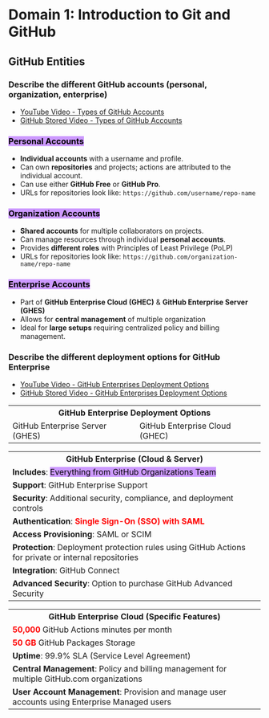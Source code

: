 # Domain 1: Introduction to Git and GitHub

## GitHub Entities
### Describe the different GitHub accounts (personal, organization, enterprise)
* [YouTube Video - Types of GitHub Accounts](https://www.youtube.com/watch?v=UAK7iE6W_30)
* [GitHub Stored Video - Types of GitHub Accounts](Videos/Github%20—%20Types%20of%20GitHub%20Accounts%20[UAK7iE6W_30].mkv)
### <mark style="background-color: #CC99FF;">Personal Accounts</mark>
* **Individual accounts** with a username and profile.
* Can own **repositories** and projects; actions are attributed to the individual account.
* Can use either **GitHub Free** or **GitHub Pro**.
* URLs for repositories look like: `https://github.com/username/repo-name`
### <mark style="background-color: #CC99FF;">Organization Accounts</mark>
* **Shared accounts** for multiple collaborators on projects.
* Can manage resources through individual **personal accounts**.
* Provides **different roles** with Principles of Least Privilege (PoLP)
* URLs for repositories look like: `https://github.com/organization-name/repo-name`
### <mark style="background-color: #CC99FF;">Enterprise Accounts</mark>
* Part of **GitHub Enterprise Cloud (GHEC)** & **GitHub Enterprise Server (GHES)**
* Allows for **central management** of multiple organization
* Ideal for **large setups** requiring centralized policy and billing management.
### Describe the different deployment options for GitHub Enterprise
* [YouTube Video - GitHub Enterprises Deployment Options](https://www.youtube.com/watch?v=LQe1OD6UkiY&t=3s)
* [GitHub Stored Video - GitHub Enterprises Deployment Options](Videos/Github%20—%20GitHub%20Enterprises%20Deployment%20Options%20[LQe1OD6UkiY].mkv)
<table>
    <tr>
        <th colspan=2 style="text-align: center;">GitHub Enterprise Deployment Options</th>
    </tr>
    <tr>
        <td>GitHub Enterprise Server (GHES)</td>
        <td>GitHub Enterprise Cloud (GHEC)</td>
    </tr>
</table>
<table>
    <tr>
        <th style="text-align: center;">GitHub Enterprise (Cloud & Server)</th>
    </tr>
    <tr>
        <td><b>Includes</b>: <mark style="background-color: #CC99FF;">Everything from GitHub Organizations Team</mark></td>
    </tr>
    <tr>
        <td><b>Support</b>: GitHub Enterprise Support</td>
    </tr>
    <tr>
        <td><b>Security</b>: Additional security, compliance, and deployment controls</td>
    </tr>
    <tr>
        <td><b>Authentication</b>: <b style="color: #FF0000;">Single Sign-On (SSO) with SAML</b></td>
    </tr>
    <tr>
        <td><b>Access Provisioning</b>: SAML or SCIM</td>
    </tr>
    <tr>
        <td><b>Protection</b>: Deployment protection rules using GitHub Actions for private or internal repositories</td>
    </tr>
    <tr>
        <td><b>Integration</b>: GitHub Connect</td>
    </tr>
    <tr>
        <td><b>Advanced Security</b>: Option to purchase GitHub Advanced Security</td>
    </tr>
</table>
<table>
    <tr>
        <th colspan=2 style="text-align: center;">GitHub Enterprise Cloud (Specific Features)</th>
    </tr>
    <tr>
        <td><b style="color: #FF0000;">50,000</b> GitHub Actions minutes per month</td>
    </tr>
    <tr>
        <td><b style="color: #FF0000;">50 GB</b> GitHub Packages Storage</td>
    </tr>
    <tr>
        <td><b>Uptime</b>: 99.9% SLA (Service Level Agreement)</td>
    </tr>
    <tr>
        <td><b>Central Management</b>: Policy and billing management for multiple GitHub.com organizations</td>
    </tr>
    <tr>
        <td><b>User Account Management</b>: Provision and manage user accounts using Enterprise Managed users</td>
    </tr>
</table>